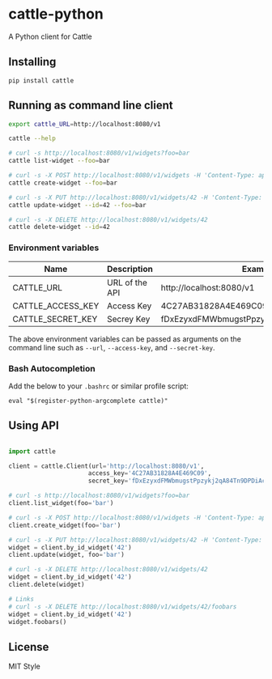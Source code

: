 # cattle-python

A Python client for Cattle

## Installing

    pip install cattle

## Running as command line client

```bash
export cattle_URL=http://localhost:8080/v1

cattle --help

# curl -s http://localhost:8080/v1/widgets?foo=bar
cattle list-widget --foo=bar

# curl -s -X POST http://localhost:8080/v1/widgets -H 'Content-Type: application/json' -d '{ "foo" : "bar" }'
cattle create-widget --foo=bar

# curl -s -X PUT http://localhost:8080/v1/widgets/42 -H 'Content-Type: application/json' -d '{ "foo" : "bar" }'
cattle update-widget --id=42 --foo=bar

# curl -s -X DELETE http://localhost:8080/v1/widgets/42
cattle delete-widget --id=42
```

### Environment variables

|Name             | Description    | Example                                 |
|-----------------|----------------|-----------------------------------------|
|CATTLE_URL        | URL of the API | http://localhost:8080/v1                |
|CATTLE_ACCESS_KEY | Access Key     | 4C27AB31828A4E469C09                    |
|CATTLE_SECRET_KEY | Secrey Key     | fDxEzyxdFMWbmugstPpzykj2qA84Tn9DPDiAc3Sb|

The above environment variables can be passed as arguments on the command line such as `--url`, `--access-key`, and `--secret-key`.

### Bash Autocompletion

Add the below to your `.bashrc` or similar profile script:
```
eval "$(register-python-argcomplete cattle)"
```

## Using API

```python

import cattle

client = cattle.Client(url='http://localhost:8080/v1',
                      access_key='4C27AB31828A4E469C09',
                      secret_key='fDxEzyxdFMWbmugstPpzykj2qA84Tn9DPDiAc3Sb')

# curl -s http://localhost:8080/v1/widgets?foo=bar
client.list_widget(foo='bar')

# curl -s -X POST http://localhost:8080/v1/widgets -H 'Content-Type: application/json' -d '{ "foo" : "bar" }'
client.create_widget(foo='bar')

# curl -s -X PUT http://localhost:8080/v1/widgets/42 -H 'Content-Type: application/json' -d '{ "foo" : "bar" }'
widget = client.by_id_widget('42')
client.update(widget, foo='bar')

# curl -s -X DELETE http://localhost:8080/v1/widgets/42
widget = client.by_id_widget('42')
client.delete(widget)

# Links
# curl -s -X DELETE http://localhost:8080/v1/widgets/42/foobars
widget = client.by_id_widget('42')
widget.foobars()
```

## License

MIT Style
